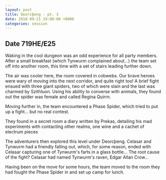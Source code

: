 ```yaml
---
layout: post
title: Deorcþeng - pt. 3
date: 2018-09-21 19:00:00 +0000
categories: session
---
```


## Date 719HE/E25

Waking in the cool dungeon was an odd experience for all party members. After a
small breakfast (which Tynwurm complained about…) the team set off into another
room, this time with a set of stairs leading further down.

The air was cooler here, the room covered in cobwebs. Our brave heroes were wary
of moving into the next corridor, and quite right too! A brief fight ensued with
three giant spiders, two of which were slain and the last was charmed by
Szithluon. Using his ability to converse with animals, they found out the spider
was female and called Regina Quirrn.

Moving further in, the team encountered a Phase Spider, which tried to put up a
fight… but no real contest.

They found in a secret room a diary written by Prekas, detailing his mad
experiments with contacting other realms, one wine and a cachet of electrum
pieces

The adventurers then explored this level under Deorcþeng. Celasar and Tynwurm
had a friendly falling out, which, for some reason, ended with Celasar capturing
one of Tynwurm's farts in a glass bottle… The root cause of the fight? Celasar
had named Tynwurm's raven, Edgar Allan Crow…

Having been on the move for some hours, the team moved to the room they had
fought the Phase Spider in and set up camp for lunch.
